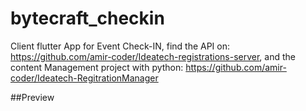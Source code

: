 # bytecraft_checkin

Client flutter App for Event Check-IN, find the API on: https://github.com/amir-coder/Ideatech-registrations-server, and the content Management project with python: https://github.com/amir-coder/Ideatech-RegitrationManager

##Preview


